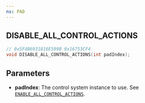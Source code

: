 ```yaml
---
ns: PAD
---
```

## DISABLE_ALL_CONTROL_ACTIONS

```c
// 0x5F4B6931816E599B 0x16753CF4
void DISABLE_ALL_CONTROL_ACTIONS(int padIndex);
```

## Parameters
* **padIndex**: The control system instance to use. See [`ENABLE_ALL_CONTROL_ACTIONS`](#_0xA5FFE9B05F199DE7).

